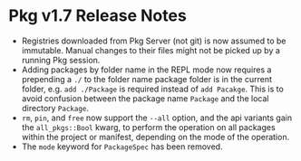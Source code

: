 Pkg v1.7 Release Notes
======================

- Registries downloaded from Pkg Server (not git) is now assumed to be immutable. Manual changes to their files might not be picked up by a running Pkg session.
- Adding packages by folder name in the REPL mode now requires a prepending a `./` to the folder name package folder is in the current folder, e.g. `add ./Package` is required instead of `add Pacakge`. This is to avoid confusion between the package name `Package` and the local directory `Package`.
- `rm`, `pin`, and `free` now support the `--all` option, and the api variants gain the `all_pkgs::Bool` kwarg, to perform the operation on all packages within the project or manifest, depending on the mode of the operation.
- The `mode` keyword for `PackageSpec` has been removed.

